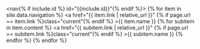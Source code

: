 <nav{% if include.id %} id="{{include.id}}"{% endif %}>
{% for item in site.data.navigation %}
    <a href="{{ item.link | relative_url }}"
        {% if page.url == item.link %}class="current"{% endif %}
    >{{ item.name }}</a>
    {% for subitem in item.content %}
        <a href="{{ subitem.link | relative_url }}"
            {% if page.url == subitem.link %}class="current"{% endif %}
        >{{ subitem.name }}</a>
    {% endfor %}
{% endfor %}
</nav>

